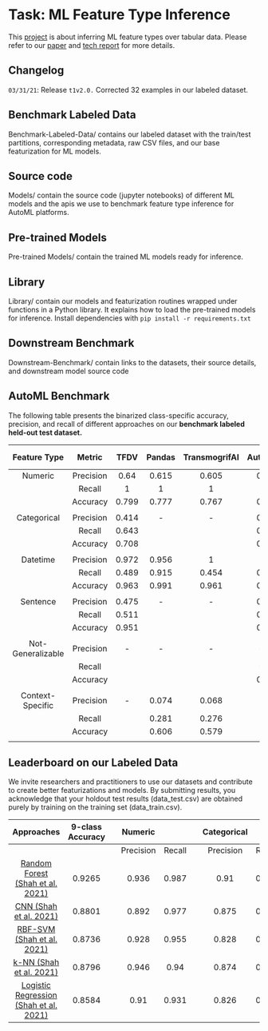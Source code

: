 # Task: ML Feature Type Inference

This [project](https://adalabucsd.github.io/sortinghat.html) is about inferring ML feature types over tabular data. Please refer to our [paper](https://adalabucsd.github.io/papers/2021_SortingHat_SIGMOD.pdf) and [tech report](https://adalabucsd.github.io/papers/TR_2021_SortingHat.pdf) for more details.

## Changelog

`03/31/21`: Release `t1v2.0.` Corrected 32 examples in our labeled dataset.


## Benchmark Labeled Data

Benchmark-Labeled-Data/ contains our labeled dataset with the train/test partitions, corresponding metadata, raw CSV files, and our base featurization for ML models.

## Source code

Models/ contain the source code (jupyter notebooks) of different ML models and the apis we use to benchmark feature type inference for AutoML platforms.

## Pre-trained Models

Pre-trained Models/ contain the trained ML models ready for inference.

## Library

Library/ contain our models and featurization routines wrapped under functions in a Python library. It explains how to load the pre-trained models for inference. Install dependencies with `pip install -r requirements.txt`

## Downstream Benchmark

Downstream-Benchmark/ contain links to the datasets, their source details, and downstream model source code


## AutoML Benchmark

The following table presents the binarized class-specific accuracy, precision, and recall of different approaches on our **benchmark labeled held-out test dataset.**

|      Feature Type     |      Metric      |      TFDV    |     Pandas    |     TransmogrifAI    |     AutoGluon    |     Log Reg    |      CNN     |     Rand   Forest    |
|:---------------------:|:----------------:|:------------:|:-------------:|:--------------------:|:----------------:|:--------------:|:------------:|:--------------------:|
|         Numeric       |     Precision    |      0.64    |      0.615    |         0.605        |       0.648      |       0.91     |     0.892    |         0.936        |
|                       |       Recall     |       1      |        1      |           1          |         1        |      0.931     |     0.977    |         0.987        |
|                       |      Accuracy    |     0.799    |      0.777    |         0.767        |       0.807      |      0.943     |      0.95    |         0.971        |
|                       |                  |              |               |                      |                  |                |              |                      |
|       Categorical     |     Precision    |     0.414    |        -      |           -          |       0.703      |      0.826     |     0.875    |          0.91        |
|                       |       Recall     |     0.643    |               |                      |       0.534      |      0.891     |     0.888    |         0.954        |
|                       |      Accuracy    |     0.708    |               |                      |       0.841      |      0.931     |     0.945    |         0.968        |
|                       |                  |              |               |                      |                  |                |              |                      |
|        Datetime       |     Precision    |     0.972    |      0.956    |           1          |         1        |      0.985     |     0.957    |         0.986        |
|                       |       Recall     |     0.489    |      0.915    |         0.454        |       0.887      |      0.957     |     0.957    |         0.972        |
|                       |      Accuracy    |     0.963    |      0.991    |         0.961        |       0.992      |      0.996     |     0.994    |         0.997        |
|                       |                  |              |               |                      |                  |                |              |                      |
|        Sentence       |     Precision    |     0.475    |        -      |           -          |       0.512      |      0.882     |     0.871    |         0.899        |
|                       |       Recall     |     0.511    |               |                      |       0.913      |      0.728     |     0.804    |          0.87        |
|                       |      Accuracy    |     0.951    |               |                      |       0.956      |      0.983     |     0.985    |         0.989        |
|                       |                  |              |               |                      |                  |                |              |                      |
|     Not-Generalizable |     Precision    |       -      |        -      |           -          |        0.45      |      0.709     |     0.714    |         0.946        |
|                       |       Recall     |              |               |                      |        0.54      |      0.726     |     0.777    |         0.888        |
|                       |      Accuracy    |              |               |                      |       0.879      |      0.938     |     0.942    |         0.982        |
|                       |                  |              |               |                      |                  |                |              |                      |
|      Context-Specific |     Precision    |       -      |      0.074    |         0.068        |         -        |       0.72     |     0.848    |         0.852        |
|                       |       Recall     |              |      0.281    |         0.276        |                  |      0.638     |     0.514    |         0.714        |
|                       |      Accuracy    |              |      0.606    |         0.579        |                  |      0.943     |     0.946    |         0.962        |
|                       |                  |              |               |                      |                  |                |              |                      |

<!-- ![TableComparison](images/table_comparison.png) -->


## Leaderboard on our Labeled Data

We invite researchers and practitioners to use our datasets and contribute to create better featurizations and models. By submitting results, you acknowledge that your holdout test results (data_test.csv) are obtained purely by training on the training set (data_train.csv).

<!-- ![TableAccuracy](images/table_models_all.png) -->

|                    Approaches                   |     9-class   Accuracy    |         |      Numeric     |               |         |     Categorical    |               |         |      Datetime    |               |         |      Sentence    |               |         |        URL       |               |         |     Embedded   Number    |               |         |        List      |               |         |     Not-Generalizable    |               |         |     Context-Specific    |               |         |
|:-----------------------------------------------:|:-------------------------:|:-------:|:----------------:|:-------------:|:-------:|:------------------:|:-------------:|:-------:|:----------------:|:-------------:|:-------:|:----------------:|:-------------:|:-------:|:----------------:|:-------------:|:-------:|:------------------------:|:-------------:|:-------:|:----------------:|:-------------:|:-------:|:------------------------:|:-------------:|:-------:|:-----------------------:|:-------------:|:-------:|
|                                                 |                           |         |     Precision    |     Recall    |         |      Precision     |     Recall    |         |     Precision    |     Recall    |         |     Precision    |     Recall    |         |     Precision    |     Recall    |         |         Precision        |     Recall    |         |     Precision    |     Recall    |         |         Precision        |     Recall    |         |         Precision       |     Recall    |         |
|        [Random   Forest (Shah et al. 2021)](https://adalabucsd.github.io/papers/TR_2021_SortingHat.pdf)       |           0.9265          |         |       0.936      |      0.987    |         |         0.91       |      0.954    |         |       0.986      |      0.972    |         |       0.899      |      0.87     |         |         1        |      0.969    |         |           0.919          |      0.919    |         |       0.956      |      0.754    |         |           0.946          |      0.888    |         |           0.852         |      0.714    |         |
|             [CNN   (Shah et al. 2021)](https://adalabucsd.github.io/papers/TR_2021_SortingHat.pdf)            |           0.8801          |         |       0.892      |      0.977    |         |        0.875       |      0.888    |         |       0.957      |      0.957    |         |       0.871      |      0.804    |         |       0.958      |      0.719    |         |           0.894          |      0.939    |         |         1        |      0.807    |         |           0.714          |      0.777    |         |           0.848         |      0.514    |         |
|           [RBF-SVM   (Shah et al. 2021)](https://adalabucsd.github.io/papers/TR_2021_SortingHat.pdf)          |           0.8736          |         |       0.928      |      0.955    |         |        0.828       |      0.908    |         |       0.978      |      0.965    |         |       0.817      |      0.63     |         |       0.966      |      0.875    |         |           0.919          |      0.919    |         |       0.613      |      0.86     |         |           0.854          |      0.735    |         |           0.805         |      0.67     |         |
|     [k-NN (Shah et al. 2021)](https://adalabucsd.github.io/papers/TR_2021_SortingHat.pdf)                |             0.8796           |   |       0.946      |      0.94     |   |        0.874       |      0.884    |   |       0.914      |      0.952    |   |       0.841      |      0.796    |   |         1        |      0.909    |   |           0.842          |      0.885    |   |        0.87      |      0.769    |   |           0.838          |      0.801    |   |           0.681         |      0.722    |   |
|     [Logistic   Regression (Shah et al. 2021)](https://adalabucsd.github.io/papers/TR_2021_SortingHat.pdf)    |           0.8584          |         |        0.91      |      0.931    |         |        0.826       |      0.891    |         |       0.985      |      0.957    |         |       0.882      |      0.728    |         |       0.968      |      0.938    |         |           0.947          |      0.909    |         |       0.935      |      0.754    |         |           0.709          |      0.726    |         |           0.72          |      0.638    |         |
